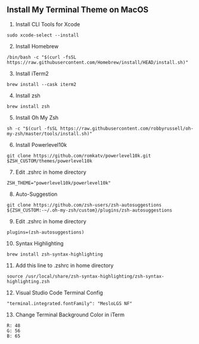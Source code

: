 ## Install My Terminal Theme on MacOS

1. Install CLI Tools for Xcode
```
sudo xcode-select --install
```

2. Install Homebrew
```
/bin/bash -c "$(curl -fsSL https://raw.githubusercontent.com/Homebrew/install/HEAD/install.sh)"
```

3. Install iTerm2
```
brew install --cask iterm2
```

4. Install zsh
```
brew install zsh
```

5. Install Oh My Zsh
```
sh -c "$(curl -fsSL https://raw.githubusercontent.com/robbyrussell/oh-my-zsh/master/tools/install.sh)"
```

6. Install Powerlevel10k
```
git clone https://github.com/romkatv/powerlevel10k.git $ZSH_CUSTOM/themes/powerlevel10k
```

7. Edit .zshrc in home directory
```
ZSH_THEME="powerlevel10k/powerlevel10k"
```

8. Auto-Suggestion
```
git clone https://github.com/zsh-users/zsh-autosuggestions ${ZSH_CUSTOM:-~/.oh-my-zsh/custom}/plugins/zsh-autosuggestions
```

9. Edit .zshrc in home directory
```
plugins=(zsh-autosuggestions)
```

10. Syntax Highlighting
```
brew install zsh-syntax-highlighting
```
11. Add this line to .zshrc in home directory
```
source /usr/local/share/zsh-syntax-highlighting/zsh-syntax-highlighting.zsh
```

12. Visual Studio Code Terminal Config
```
"terminal.integrated.fontFamily": "MesloLGS NF"
```

13. Change Terminal Background Color in iTerm
```
R: 48
G: 56
B: 65
```